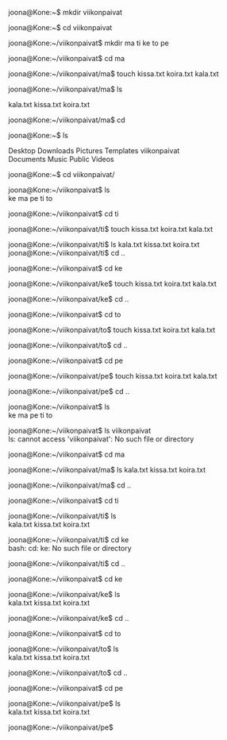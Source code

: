 joona@Kone:~$ mkdir viikonpaivat  

joona@Kone:~$ cd viikonpaivat  

joona@Kone:~/viikonpaivat$ mkdir ma ti ke to pe  

joona@Kone:~/viikonpaivat$ cd ma  

joona@Kone:~/viikonpaivat/ma$ touch kissa.txt koira.txt kala.txt  

joona@Kone:~/viikonpaivat/ma$ ls  

kala.txt  kissa.txt  koira.txt  

joona@Kone:~/viikonpaivat/ma$ cd  

joona@Kone:~$ ls  

Desktop    Downloads  Pictures  Templates  viikonpaivat  
Documents  Music      Public    Videos  

joona@Kone:~$ cd viikonpaivat/  

joona@Kone:~/viikonpaivat$ ls  
ke  ma  pe  ti  to  

joona@Kone:~/viikonpaivat$ cd ti  

joona@Kone:~/viikonpaivat/ti$ touch kissa.txt koira.txt kala.txt  

joona@Kone:~/viikonpaivat/ti$ ls
kala.txt  kissa.txt  koira.txt
joona@Kone:~/viikonpaivat/ti$ cd ..  

joona@Kone:~/viikonpaivat$ cd ke  

joona@Kone:~/viikonpaivat/ke$ touch kissa.txt koira.txt kala.txt  

joona@Kone:~/viikonpaivat/ke$ cd ..  

joona@Kone:~/viikonpaivat$ cd to  

joona@Kone:~/viikonpaivat/to$ touch kissa.txt koira.txt kala.txt  

joona@Kone:~/viikonpaivat/to$ cd ..  

joona@Kone:~/viikonpaivat$ cd pe  

joona@Kone:~/viikonpaivat/pe$ touch kissa.txt koira.txt kala.txt  

joona@Kone:~/viikonpaivat/pe$ cd ..  

joona@Kone:~/viikonpaivat$ ls  
ke  ma  pe  ti  to  

joona@Kone:~/viikonpaivat$ ls viikonpaivat  
ls: cannot access 'viikonpaivat': No such file or directory  

joona@Kone:~/viikonpaivat$ cd ma  

joona@Kone:~/viikonpaivat/ma$ ls 
kala.txt  kissa.txt  koira.txt  

joona@Kone:~/viikonpaivat/ma$ cd ..  

joona@Kone:~/viikonpaivat$ cd ti  

joona@Kone:~/viikonpaivat/ti$ ls  
kala.txt  kissa.txt  koira.txt  

joona@Kone:~/viikonpaivat/ti$ cd ke  
bash: cd: ke: No such file or directory  

joona@Kone:~/viikonpaivat/ti$ cd ..  

joona@Kone:~/viikonpaivat$ cd ke  

joona@Kone:~/viikonpaivat/ke$ ls  
kala.txt  kissa.txt  koira.txt  

joona@Kone:~/viikonpaivat/ke$ cd ..  

joona@Kone:~/viikonpaivat$ cd to  

joona@Kone:~/viikonpaivat/to$ ls  
kala.txt  kissa.txt  koira.txt  

joona@Kone:~/viikonpaivat/to$ cd ..  

joona@Kone:~/viikonpaivat$ cd pe  

joona@Kone:~/viikonpaivat/pe$ ls  
kala.txt  kissa.txt  koira.txt  

joona@Kone:~/viikonpaivat/pe$ 

